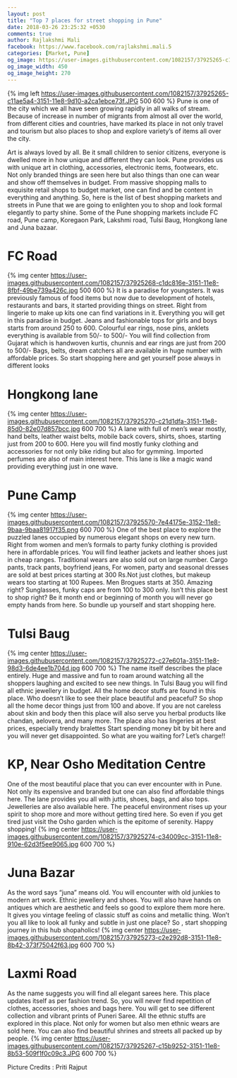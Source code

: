 ```yaml
---
layout: post
title: "Top 7 places for street shopping in Pune"
date: 2018-03-26 23:25:32 +0530
comments: true
author: Rajlakshmi Mali
facebook: https://www.facebook.com/rajlakshmi.mali.5
categories: [Market, Pune]
og_image: https://user-images.githubusercontent.com/1082157/37925265-c11ae5a4-3151-11e8-9d10-a2ca1ebce73f.JPG
og_image_width: 450
og_image_height: 270
---
```


{% img left https://user-images.githubusercontent.com/1082157/37925265-c11ae5a4-3151-11e8-9d10-a2ca1ebce73f.JPG 500 600 %}
Pune is one of the city which we all have seen growing rapidly in all walks of stream. Because of increase in number of migrants from almost all over the world, from different cities and countries, have marked its place in not only travel and tourism but also places to shop and explore variety’s of items all over the city. 

<!-- more -->
Art is always loved by all. Be it small children to senior citizens, everyone is dwelled more in how unique and different they can look. Pune provides us with unique art in clothing, accessories, electronic items, footwears, etc. Not only branded things are seen here but also things than one can wear and show off themselves in budget. From massive shopping malls to exquisite retail shops to budget market, one can find and be content in everything and anything.
So, here is the list of best shopping markets and streets in Pune that we are going to enlighten you to shop and look formal elegantly to party shine. Some of the Pune shopping markets include FC road, Pune camp, Koregaon Park, Lakshmi road, Tulsi Baug, Hongkong lane and Juna bazaar.

# FC Road
{% img center https://user-images.githubusercontent.com/1082157/37925268-c1dc816e-3151-11e8-8fbf-49be739a426c.jpg 500 600 %}
It is a paradise for youngsters. It was previously famous of food items but now due to development of hotels, restaurants and bars, it started providing things on street. Right from lingerie to make up kits one can find variations in it. Everything you will get in this paradise in budget.
Jeans and fashionable tops for girls and boys starts from around 250     to 600. Colourful ear rings, nose pins, anklets everything is available from 50/- to 500/-
You will find collection from Gujarat which is handwoven kurtis, chunnis and ear rings are just from 200 to 500/- Bags, belts, dream catchers all are available in huge number with affordable prices.
So start shopping here and get yourself pose always in different looks


# Hongkong lane
{% img center https://user-images.githubusercontent.com/1082157/37925270-c21d1dfa-3151-11e8-85d0-82e07d857bcc.jpg 600 700 %}
 A lane with full of men’s wear mostly, hand belts, leather waist belts, mobile back covers, shirts, shoes, starting just from 200 to 600. Here you will find mostly funky clothing and accessories for not only bike riding but also for gymming. Imported perfumes are also of main interest here. This lane is like a magic wand providing everything just in one wave.


# Pune Camp
{% img center https://user-images.githubusercontent.com/1082157/37925570-7e44175e-3152-11e8-9baa-9baa81917f35.png 600 700 %}
One of the best place to explore the puzzled lanes occupied by numerous elegant shops on every new turn. Right from women and men’s formals to party funky clothing is provided here in affordable prices. You will find leather jackets and leather shoes just in cheap ranges. Traditional wears are also sold out on large number. Cargo pants, track pants, boyfriend jeans, For women, party and seasonal dresses are sold at best prices starting at 300 Rs.Not just clothes, but makeup wears too starting at 100 Rupees. Men Brogues starts at 350. Amazing right? Sunglasses, funky caps are from 100 to 300 only. Isn’t this place best to shop right? Be it month end or beginning of month you will never go empty hands from here. So bundle up yourself and start shopping here.


# Tulsi Baug
{% img center https://user-images.githubusercontent.com/1082157/37925272-c27e601a-3151-11e8-98d3-6de4ee1b704d.jpg 600 700 %}
The name itself describes the place entirely. Huge and massive and fun to roam around watching all the shoppers laughing and excited to see new things. In Tulsi Baug you will find all ethnic jewellery in budget. All the home decor stuffs are found in this place. Who doesn’t like to see their place beautiful and peaceful? So shop all the home decor things just from 100 and above. If you are not careless about skin and body then this place will also serve you herbal products like chandan, aelovera, and many more. The place also has lingeries at best prices, especially trendy bralettes Start spending money bit by bit here and you will never get disappointed. So what are you waiting for? Let’s charge!!


# KP, Near Osho Meditation Centre
One of the most beautiful place that you can ever encounter with in Pune. Not only its expensive and branded but one can also find affordable things here. The lane provides you all with juttis, shoes, bags, and also tops. Jewelleries are also available here. The peaceful environment rises up your spirit to shop more and more without getting tired here. So even if you get tired just visit the Osho garden which is the epitome of serenity. Happy shopping!
{% img center https://user-images.githubusercontent.com/1082157/37925274-c34009cc-3151-11e8-910e-62d3f5ee9065.jpg 600 700 %}


# Juna Bazar
As the word says “juna” means old. You will encounter with old junkies to modern art work. Ethnic jewellery and shoes. You will also have hands on antiques which are aesthetic and feels so good to explore them more here. It gives you vintage feeling of classic stuff as coins and metallic thing. Won’t you all like to look all funky and subtle in just one place? So , start shopping journey in this hub shopaholics!
{% img center https://user-images.githubusercontent.com/1082157/37925273-c2e292d8-3151-11e8-8b42-373f75042f63.jpg 600 700 %}


# Laxmi Road
As the name suggests you will find all elegant sarees here. This place updates itself as per fashion trend. So, you will never find repetition of clothes, accessories, shoes and bags here. You will get to see different collection and vibrant prints of Puneri Saree. All the ethnic stuffs are explored in this place. Not only for women but also men ethnic wears are sold here. You can also find beautiful shrines and streets all packed up by people.
{% img center https://user-images.githubusercontent.com/1082157/37925267-c15b9252-3151-11e8-8b53-509f1f0c09c3.JPG 600 700 %}


Picture Credits : Priti Rajput
